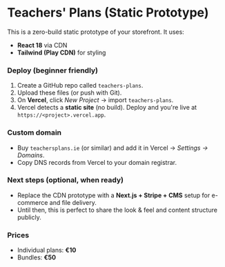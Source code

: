 # Teachers' Plans (Static Prototype)

This is a zero-build static prototype of your storefront. It uses:
- **React 18** via CDN
- **Tailwind (Play CDN)** for styling

### Deploy (beginner friendly)

1. Create a GitHub repo called `teachers-plans`.
2. Upload these files (or push with Git).
3. On **Vercel**, click *New Project* → import `teachers-plans`.
4. Vercel detects a **static site** (no build). Deploy and you're live at `https://<project>.vercel.app`.

### Custom domain
- Buy `teachersplans.ie` (or similar) and add it in Vercel → *Settings → Domains*.
- Copy DNS records from Vercel to your domain registrar.

### Next steps (optional, when ready)
- Replace the CDN prototype with a **Next.js + Stripe + CMS** setup for e-commerce and file delivery.
- Until then, this is perfect to share the look & feel and content structure publicly.

### Prices
- Individual plans: **€10**
- Bundles: **€50**
